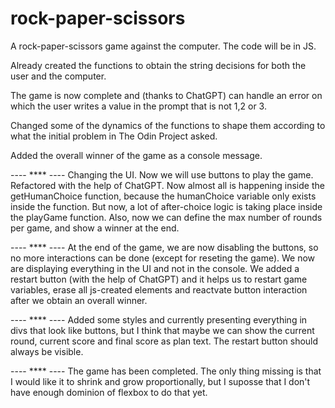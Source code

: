 # rock-paper-scissors

A rock-paper-scissors game against the computer. The code will be in JS.

Already created the functions to obtain the string decisions for both the user and the computer.

The game is now complete and (thanks to ChatGPT) can handle an error on which the user writes a value in the prompt that is not 1,2 or 3.

Changed some of the dynamics of the functions to shape them according to what the initial problem in The Odin Project asked.

Added the overall winner of the game as a console message.

---- \*\*\*\* ----
Changing the UI. Now we will use buttons to play the game.
Refactored with the help of ChatGPT. Now almost all is happening inside the getHumanChoice function, because the humanChoice variable only exists inside the function.
But now, a lot of after-choice logic is taking place inside the playGame function.
Also, now we can define the max number of rounds per game, and show a winner at the end.

---- \*\*\*\* ----
At the end of the game, we are now disabling the buttons, so no more interactions can be done (except for reseting the game).
We now are displaying everything in the UI and not in the console. We added a restart button (with the help of ChatGPT) and it helps us to restart game variables, erase all js-created elements and reactvate button interaction after we obtain an overall winner.

---- \*\*\*\* ----
Added some styles and currently presenting everything in divs that look like buttons, but I think that maybe we can show the current round, current score and final score as plan text. The restart button should always be visible.

---- \*\*\*\* ----
The game has been completed. The only thing missing is that I would like it to shrink and grow proportionally, but I suposse that I don't have enough dominion of flexbox to do that yet.
